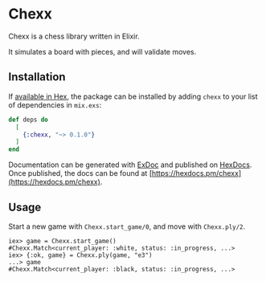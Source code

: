 # Chexx

Chexx is a chess library written in Elixir.

It simulates a board with pieces, and will validate moves.

## Installation

If [available in Hex](https://hex.pm/docs/publish), the package can be installed
by adding `chexx` to your list of dependencies in `mix.exs`:

```elixir
def deps do
  [
    {:chexx, "~> 0.1.0"}
  ]
end
```

Documentation can be generated with [ExDoc](https://github.com/elixir-lang/ex_doc)
and published on [HexDocs](https://hexdocs.pm). Once published, the docs can
be found at [https://hexdocs.pm/chexx](https://hexdocs.pm/chexx).

## Usage

Start a new game with `Chexx.start_game/0`, and move with `Chexx.ply/2`.

    iex> game = Chexx.start_game()
    #Chexx.Match<current_player: :white, status: :in_progress, ...>
    iex> {:ok, game} = Chexx.ply(game, "e3")
    ...> game
    #Chexx.Match<current_player: :black, status: :in_progress, ...>
